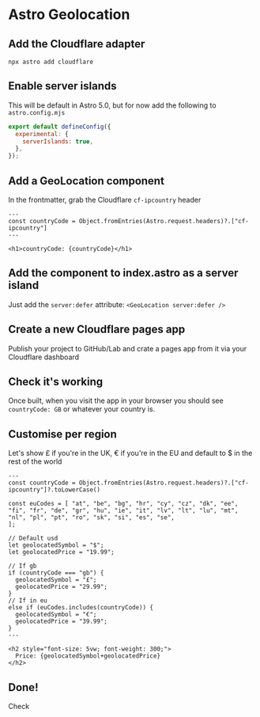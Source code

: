 # Astro Geolocation

## Add the Cloudflare adapter

`npx astro add cloudflare`

## Enable server islands

This will be default in Astro 5.0, but for now add the following to `astro.config.mjs`

```js
export default defineConfig({
  experimental: {
    serverIslands: true,
  },
});
```

## Add a GeoLocation component

In the frontmatter, grab the Cloudflare `cf-ipcountry` header

```astro
---
const countryCode = Object.fromEntries(Astro.request.headers)?.["cf-ipcountry"]
---

<h1>countryCode: {countryCode}</h1>
```

## Add the component to index.astro as a server island

Just add the `server:defer` attribute: `<GeoLocation server:defer />`

## Create a new Cloudflare pages app

Publish your project to GitHub/Lab and crate a pages app from it via your Cloudflare dashboard

## Check it's working

Once built, when you visit the app in your browser you should see `countryCode: GB` or whatever your country is.

## Customise per region

Let's show £ if you're in the UK, € if you're in the EU and default to $ in the rest of the world

```astro
---
const countryCode = Object.fromEntries(Astro.request.headers)?.["cf-ipcountry"]?.toLowerCase()

const euCodes = [ "at", "be", "bg", "hr", "cy", "cz", "dk", "ee", "fi", "fr", "de", "gr", "hu", "ie", "it", "lv", "lt", "lu", "mt", "nl", "pl", "pt", "ro", "sk", "si", "es", "se",
];

// Default usd
let geolocatedSymbol = "$";
let geolocatedPrice = "19.99";

// If gb
if (countryCode === "gb") {
  geolocatedSymbol = "£";
  geolocatedPrice = "29.99";
}
// If in eu
else if (euCodes.includes(countryCode)) {
  geolocatedSymbol = "€";
  geolocatedPrice = "39.99";
}
---

<h2 style="font-size: 5vw; font-weight: 300;">
  Price: {geolocatedSymbol+geolocatedPrice}
</h2>
```

## Done!

Check